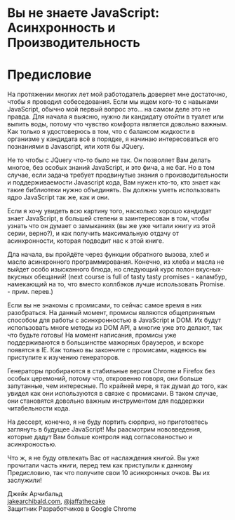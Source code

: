 # Вы не знаете JavaScript: Асинхронность и Производительность
# Предисловие

На протяжении многих лет мой работодатель доверяет мне достаточно, чтобы я проводил собеседования. Если мы ищем кого-то с навыками JavaScript, обычно мой первый вопрос это... на самом деле это не правда. Для начала я выясню, нужно ли кандидату отойти в туалет или выпить воды, потому что чувство комфорта является довольно важным. Как только я удостоверюсь в том, что с балансом жидкости в организме у кандидата всё в порядке, я начинаю интересоваться его познаниями в Javascript, или хотя бы JQuery.

Не то чтобы с JQuery что-то было не так. Он позволяет Вам делать многое, без особых знаний JavaScript, и это фича, а не баг. Но в том случае, если задача требует продвинутые знания о производительности и поддерживаемости Javascript кода, Вам нужен кто-то, кто знает как такие библиотеки нужно объединять. Вы должны уметь использовать ядро JavaScript так же, как и они. 

Если я хочу увидеть всю картину того, насколько хорошо кандидат знает JavaScript, в большей степени я заинтересован в том, чтобы узнать что он думает о замыканиях (вы же уже читали книгу из этой серии, верно?), и как получить максимальную отдачу от асинхронности, которая подводит нас к этой книге. 

Дла начала, вы пройдёте через функции обратного вызова, хлеб и масло асинхронного программирования. Конечно, из хлеба и масла не выйдет особо изысканного блюда, но следующий курс полон вкусных-вкусных обещаний! (next course is full of tasty tasty promises - каламбур, намекающий на то, что вместо коллбэков лучше использовать Promise. - прим. перев.)

Если вы не знакомы с промисами, то сейчас самое время в них разобраться. На данный момент, промисы являются общепринятым способом для работы с асинхронностью в JavaScript и DOM. Их будут использовать многе методы из DOM API, а многие уже это делают, так что будьте готовы! На момент написания, промисы уже поддерживаются в большинстве мажорных браузеров, и вскоре появятся в IE. Как только вы закончите с промисами, надеюсь вы приступите к изучению генераторов.

Генераторы пробираются в стабильные версии Chrome и Firefox без особых церемоний, потому что, откровенно говоря, они больше запутанные, чем интересные. По крайней мере, я так думал до того, как увидел как они используются в связке с промисами. В таком случае, они становятся довольно важным инструментом для поддержки читабельности кода. 

На дессерт, конечно, я не буду портить сюрприз, но приготовтесь заглянуть в будущее JavaScript! Мы раасмотрим нововведения, которые дадут Вам больше контроля над согласованостью и асинхроностью. 

Что ж, я не буду отвлекать Вас от наслаждения книгой. Вы уже прочитали часть книги, перед тем как приступили к данному Предисловию, так что получите свои 10 асинхронных очков. Вы их заслужили!

Джейк Арчибальд<br>
[jakearchibald.com](http://jakearchibald.com), [@jaffathecake](http://twitter.com/jaffathecake)<br>
Защитник Разработчиков в Google Chrome
